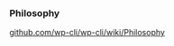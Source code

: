 <!-- .slide: data-background="resources/thinker.jpg" -->
<!-- Photo source: http://www.drury.edu/files/resources/philosophy2carosel.jpg -->

### Philosophy

[github.com/wp-cli/wp-cli/wiki/Philosophy](https://github.com/wp-cli/wp-cli/wiki/Philosophy)